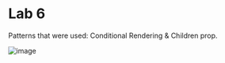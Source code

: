 # Lab 6

Patterns that were used: Conditional Rendering & Children prop.

![image](https://github.com/user-attachments/assets/a8e6e66f-1d1f-4791-9f63-13b8fc2c016f)
